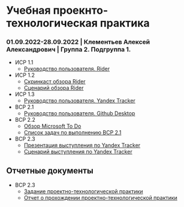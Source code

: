 # Учебная проекнто-технологическая практика
### 01.09.2022-28.09.2022 | Клементьев Алексей Александрович | Группа 2. Подгруппа 1.

* ИСР 1.1
  * [Руководство пользователя. Rider](https://github.com/LyoshaGodX/Practice-2022/blob/c9e4c156aca1d6dd6003df8a60c8c059b9b4ef29/1.1/%D0%90%D0%BD%D0%B0%D0%BB%D0%B8%D0%B7%20IDE%20Rider%20(%D0%A2%D0%B2%D0%BE%D1%80%D1%87%D0%B5%D1%81%D0%BA%D0%B8%D0%B9%20%D0%BA%D0%BE%D0%BB%D0%BB%D0%B5%D0%BA%D1%82%D0%B8%D0%B2%20%D0%A1%D0%BE%D1%8E%D0%B7%20%D0%AE%D0%BC%D0%BE%D1%80%D0%B8%D1%81%D1%82%D0%BE%D0%B2).pdf)
* ИСР 1.2
  * [Скринкаст обзора Rider](https://youtu.be/Ay_y6Oxglbg)
  * [Сценарий обзора Rider](https://github.com/LyoshaGodX/Practice-2022/blob/c9e4c156aca1d6dd6003df8a60c8c059b9b4ef29/1.2/%D0%A1%D1%86%D0%B5%D0%BD%D0%B0%D1%80%D0%B8%D0%B9%20%D0%BE%D0%B1%D0%B7%D0%BE%D1%80%D0%B0%20IDE%20Rider.pdf)
* ИСР 1.3
  * [Руководство пользователя. Yandex Tracker](https://github.com/LyoshaGodX/Practice-2022/blob/c9e4c156aca1d6dd6003df8a60c8c059b9b4ef29/1.3/%D0%9E%D0%B1%D0%B7%D0%BE%D1%80%20%D1%81%D1%80%D0%B5%D0%B4%D1%81%D1%82%D0%B2%D0%B0%20%D1%83%D0%BF%D1%80%D0%B0%D0%B2%D0%BB%D0%B5%D0%BD%D0%B8%D1%8F%20%D0%BF%D1%80%D0%BE%D0%B5%D0%BA%D1%82%D0%B0%D0%BC%D0%B8%20Yandex%20Tracker.pdf)
* ВСР 2.1
  * [Руководство пользователя. Github Desktop](https://github.com/LyoshaGodX/Practice-2022/blob/c9e4c156aca1d6dd6003df8a60c8c059b9b4ef29/2.1/%D0%98%D0%BD%D1%81%D1%82%D1%80%D1%83%D0%BC%D0%B5%D0%BD%D1%82%D1%8B%20%D1%83%D0%BF%D1%80%D0%B0%D0%B2%D0%BB%D0%B5%D0%BD%D0%B8%D1%8F%20%D0%BA%D0%BE%D0%BD%D1%82%D1%80%D0%BE%D0%BB%D0%B5%D0%BC%20%D0%B2%D0%B5%D1%80%D1%81%D0%B8%D0%B9.%20Github%20Desktop.pdf)
* ВСР 2.2
  * [Обзор Microsoft To Do](https://github.com/LyoshaGodX/Practice-2022/blob/c9e4c156aca1d6dd6003df8a60c8c059b9b4ef29/2.2/%D0%98%D0%BD%D1%81%D1%82%D1%80%D1%83%D0%BC%D0%B5%D0%BD%D1%82%20%D1%83%D0%BF%D1%80%D0%B0%D0%B2%D0%BB%D0%B5%D0%BD%D0%B8%D1%8F%20%D0%B7%D0%B0%D0%B4%D0%B0%D1%87%D0%B0%D0%BC%D0%B8.%20MS%20To%20Dopdf.pdf)
  * [Список задач по выполнению ВСР 2.1](https://github.com/LyoshaGodX/Practice-2022/blob/c9e4c156aca1d6dd6003df8a60c8c059b9b4ef29/2.2/%D0%A1%D0%BF%D0%B8%D1%81%D0%BE%D0%BA%20%D0%B7%D0%B0%D0%B4%D0%B0%D1%87%20%D0%BF%D0%BE%20%D0%B2%D1%8B%D0%BF%D0%BE%D0%BB%D0%BD%D0%B5%D0%BD%D0%B8%D1%8E%20%D0%B7%D0%B0%D0%B4%D0%B0%D0%BD%D0%B8%D1%8F%202.1.pdf)
* ВСР 2.3
  * [Презентация выступления по Yandex Tracker](https://github.com/LyoshaGodX/Practice-2022/blob/c9e4c156aca1d6dd6003df8a60c8c059b9b4ef29/2.3/%D0%9F%D1%80%D0%B5%D0%B7%D0%B5%D0%BD%D1%82%D0%B0%D1%86%D0%B8%D1%8F%20%D1%81%D1%80%D0%B5%D0%B4%D1%81%D1%82%D0%B2%D0%B0%20%D1%83%D0%BF%D1%80%D0%B0%D0%B2%D0%BB%D0%B5%D0%BD%D0%B8%D1%8F%20%D0%BF%D1%80%D0%BE%D0%B5%D0%BA%D1%82%D0%B0%D0%BC%D0%B8%20Yandex%20Tracker.pdf)
  * [Сценарий выступления по Yandex Tracker](https://github.com/LyoshaGodX/Practice-2022/blob/c9e4c156aca1d6dd6003df8a60c8c059b9b4ef29/2.3/%D0%A1%D1%86%D0%B5%D0%BD%D0%B0%D1%80%D0%B8%D0%B9%20%D0%BF%D1%80%D0%B5%D0%B7%D0%B5%D0%BD%D1%82%D0%B0%D1%86%D0%B8%D0%B8%20%D1%81%D1%80%D0%B5%D0%B4%D1%81%D1%82%D0%B2%D0%B0%20%D1%83%D0%BF%D1%80%D0%B0%D0%B2%D0%BB%D0%B5%D0%BD%D0%B8%D1%8F%20%D0%BF%D1%80%D0%BE%D0%B5%D0%BA%D1%82%D0%B0%D0%BC%D0%B8%20Yandex%20Tracker.pdf)
  
## Отчетные документы

* ВСР 2.3
   * [Задание проектно-технологической практики](https://github.com/LyoshaGodX/Practice-2022/blob/0c604a1f8b32d7fb817f2d926b07a783c31f6a46/%D0%9E%D1%82%D1%87%D0%B5%D1%82%D0%BD%D1%8B%D0%B5%20%D0%B4%D0%BE%D0%BA%D1%83%D0%BC%D0%B5%D0%BD%D1%82%D1%8B/%D0%97%D0%B0%D0%B4%D0%B0%D0%BD%D0%B8%D0%B5%20%D0%BF%D1%80%D0%BE%D0%B5%D0%BA%D1%82%D0%BD%D0%BE-%D1%82%D0%B5%D1%85%D0%BD%D0%BE%D0%BB%D0%BE%D0%B3%D0%B8%D1%87%D0%B5%D1%81%D0%BA%D0%BE%D0%B9%20%D0%BF%D1%80%D0%B0%D0%BA%D1%82%D0%B8%D0%BA%D0%B8.pdf)
   * [Отчет о прохождении проектно-технологической практики](https://github.com/LyoshaGodX/Practice-2022/blob/0c604a1f8b32d7fb817f2d926b07a783c31f6a46/%D0%9E%D1%82%D1%87%D0%B5%D1%82%D0%BD%D1%8B%D0%B5%20%D0%B4%D0%BE%D0%BA%D1%83%D0%BC%D0%B5%D0%BD%D1%82%D1%8B/%D0%9E%D1%82%D1%87%D0%B5%D1%82%20%D0%BE%20%D0%BF%D1%80%D0%BE%D1%85%D0%BE%D0%B6%D0%B4%D0%B5%D0%BD%D0%B8%D0%B8%20%D0%BF%D1%80%D0%BE%D0%B5%D0%BA%D1%82%D0%BD%D0%BE-%D1%82%D0%B5%D1%85%D0%BD%D0%BE%D0%BB%D0%BE%D0%B3%D0%B8%D1%87%D0%B5%D1%81%D0%BA%D0%BE%D0%B9%20%D0%BF%D1%80%D0%B0%D0%BA%D1%82%D0%B8%D0%BA%D0%B8.pdf)
